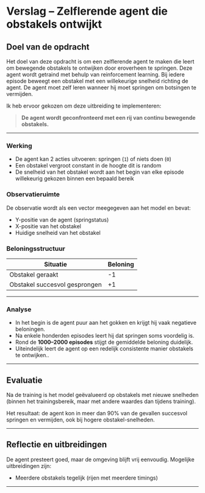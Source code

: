 # Verslag – Zelflerende agent die obstakels ontwijkt

## Doel van de opdracht

Het doel van deze opdracht is om een zelflerende agent te maken die leert om bewegende obstakels te ontwijken door eroverheen te springen. Deze agent wordt getraind met behulp van reinforcement learning. Bij iedere episode beweegt een obstakel met een willekeurige snelheid richting de agent. De agent moet zelf leren wanneer hij moet springen om botsingen te vermijden.

Ik heb ervoor gekozen om deze uitbreiding te implementeren:

> **De agent wordt geconfronteerd met een rij van continu bewegende obstakels.**

---

### Werking

- De agent kan 2 acties uitvoeren: springen (`1`) of niets doen (`0`)
- Een obstakel vergroot constant in de hoogte dit is random
- De snelheid van het obstakel wordt aan het begin van elke episode willekeurig gekozen binnen een bepaald bereik

### Observatieruimte

De observatie wordt als een vector meegegeven aan het model en bevat:

- Y-positie van de agent (springstatus)
- X-positie van het obstakel
- Huidige snelheid van het obstakel

### Beloningsstructuur

| Situatie                      | Beloning |
| ----------------------------- | -------- |
| Obstakel geraakt              | -1       |
| Obstakel succesvol gesprongen | +1       |

---

### Analyse

- In het begin is de agent puur aan het gokken en krijgt hij vaak negatieve beloningen.
- Na enkele honderden episodes leert hij dat springen soms voordelig is.
- Rond de **1000–2000 episodes** stijgt de gemiddelde beloning duidelijk.
- Uiteindelijk leert de agent op een redelijk consistente manier obstakels te ontwijken..

---

## Evaluatie

Na de training is het model geëvalueerd op obstakels met nieuwe snelheden (binnen het trainingsbereik, maar met andere waardes dan tijdens training).

Het resultaat: de agent kon in meer dan 90% van de gevallen succesvol springen en vermijden, ook bij hogere obstakel-snelheden.

---

## Reflectie en uitbreidingen

De agent presteert goed, maar de omgeving blijft vrij eenvoudig. Mogelijke uitbreidingen zijn:

- Meerdere obstakels tegelijk (rijen met meerdere timings)

---
